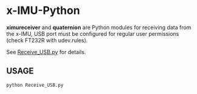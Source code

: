 # x-IMU-Python

**ximureceiver** and **quaternion** are Python modules for receiving data from the x-IMU, USB port must be configured for regular user permissions (check FT232R with udev.rules).

See [Receive_USB.py](Receive_USB.py) for details.

USAGE
---
`python Receive_USB.py`
